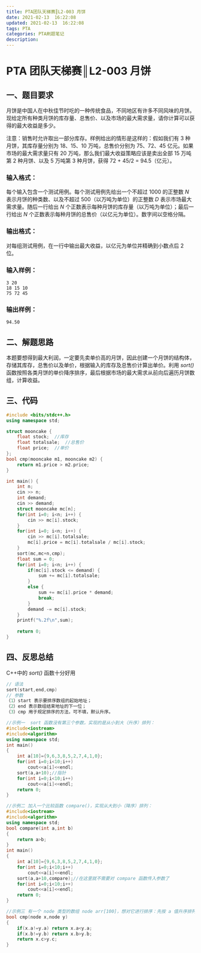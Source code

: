 ```yaml
---
title: PTA团队天梯赛║L2-003 月饼
date: 2021-02-13  16:22:08
updated: 2021-02-13  16:22:08
tags: PTA
categories: PTA刷题笔记
description:
---
```


# PTA 团队天梯赛║L2-003 月饼

## 一、题目要求

月饼是中国人在中秋佳节时吃的一种传统食品，不同地区有许多不同风味的月饼。现给定所有种类月饼的库存量、总售价、以及市场的最大需求量，请你计算可以获得的最大收益是多少。

注意：销售时允许取出一部分库存。样例给出的情形是这样的：假如我们有 3 种月饼，其库存量分别为 18、15、10 万吨，总售价分别为 75、72、45 亿元。如果市场的最大需求量只有 20 万吨，那么我们最大收益策略应该是卖出全部 15 万吨第 2 种月饼、以及 5 万吨第 3 种月饼，获得 72 + 45/2 = 94.5（亿元）。

### 输入格式：

每个输入包含一个测试用例。每个测试用例先给出一个不超过 1000 的正整数 *N* 表示月饼的种类数、以及不超过 500（以万吨为单位）的正整数 *D* 表示市场最大需求量。随后一行给出 *N* 个正数表示每种月饼的库存量（以万吨为单位）；最后一行给出 *N* 个正数表示每种月饼的总售价（以亿元为单位）。数字间以空格分隔。

### 输出格式：

对每组测试用例，在一行中输出最大收益，以亿元为单位并精确到小数点后 2 位。

### 输入样例：

```in
3 20
18 15 10
75 72 45
```

### 输出样例：

```out
94.50
```

## 二、解题思路

本题要想得到最大利润，一定要先卖单价高的月饼，因此创建一个月饼的结构体，存储其库存，总售价以及单价，根据输入的库存及总售价计算出单价。利用 *sort()* 函数按照各类月饼的单价降序排序，最后根据市场的最大需求从前向后遍历月饼数组，计算收益。

## 三、代码

```cpp
#include <bits/stdc++.h>
using namespace std;

struct mooncake {
    float stock;  //库存
    float totalsale;  //总售价
    float price;  //单价
};
bool cmp(mooncake m1, mooncake m2) {
    return m1.price > m2.price;
}

int main() {
    int n;
    cin >> n;
    int demand;
    cin >> demand;
    struct mooncake mc[n];
    for(int i=0; i<n; i++) {
        cin >> mc[i].stock;
    }
    for(int i=0; i<n; i++) {
        cin >> mc[i].totalsale;
        mc[i].price = mc[i].totalsale / mc[i].stock;
    }
    sort(mc,mc+n,cmp);
    float sum = 0;
    for(int i=0; i<n; i++) {
        if(mc[i].stock <= demand) {
            sum += mc[i].totalsale;
        }
        else {
            sum += mc[i].price * demand;
            break;
        }
        demand -= mc[i].stock;
    }
    printf("%.2f\n",sum);
    
    return 0;
}
```

## 四、反思总结

C++中的 *sort()* 函数十分好用

```cpp
// 语法
sort(start,end,cmp)
// 参数
（1）start 表示要排序数组的起始地址；
（2）end 表示数组结束地址的下一位；
（3）cmp 用于规定排序的方法，可不填，默认升序。

//示例一  sort 函数没有第三个参数，实现的是从小到大（升序）排列：
#include<iostream>
#include<algorithm>
using namespace std;
int main()
{
    int a[10]={9,6,3,8,5,2,7,4,1,0};
    for(int i=0;i<10;i++)
    	cout<<a[i]<<endl;
    sort(a,a+10);//指针
    for(int i=0;i<10;i++)
    	cout<<a[i]<<endl;
    return 0;
}

//示例二 加入一个比较函数 compare()，实现从大到小（降序）排列：
#include<iostream>
#include<algorithm>
using namespace std;
bool compare(int a,int b)
{   
	return a>b;
}
int main()
{
	int a[10]={9,6,3,8,5,2,7,4,1,0};
	for(int i=0;i<10;i++)
		cout<<a[i]<<endl;  
	sort(a,a+10,compare);//在这里就不需要对 compare 函数传入参数了   
	for(int i=0;i<10;i++)
		cout<<a[i]<<endl;
	return 0;
}

//示例三 有一个 node 类型的数组 node arr[100]，想对它进行排序：先按 a 值升序排列，如果 a 值相同，再按 b 值降序排列，如果 b 还相同，就按 c 降序排列。就可以写一个比较函数：
bool cmp(node x,node y)
{    
	if(x.a!=y.a) return x.a<y.a;    
	if(x.b!=y.b) return x.b>y.b;    
	return x.c>y.c;
}
```
